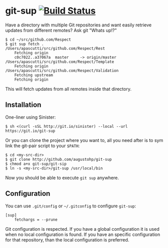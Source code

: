 # git-sup [![Build Status](https://travis-ci.org/augustohp/git-sup.svg)](https://travis-ci.org/augustohp/git-sup)

Have a directory with multiple Git repositories and want easily retrieve updates
from different remotes? Ask git "Whats up!?"

	$ cd ~/src/github.com/Respect
	$ git sup fetch .
	/Users/apascutti/src/github.com/Respect/Rest
		Fetching origin
		c0c7022..a37067a  master     -> origin/master
	/Users/apascutti/src/github.com/Respect/Template
		Fetching origin
	/Users/apascutti/src/github.com/Respect/Validation
		Fetching upstream
		Fetching origin

This will fetch updates from all remotes inside that directory.

## Installation

One-liner using Sinister:

	$ sh <(curl -sSL http://git.io/sinister) --local --url https://git.io/git-sup

Or you can clone the project where you want to, all you need after is to sym
link the git-pair script to your `$PATH`:

	$ cd <my-src-dir>
	$ git clone http://github.com/augustohp/git-sup
	$ chmod a+x git-sup/git-sip
	$ ln -s <my-src-dir>/git-sup /usr/local/bin

Now you should be able to execute `git sup` anywhere.

## Configuration

You can use `.git/config` or `~/.gitconfig` to configure `git-sup`:

	[sup]
		fetchargs = --prune

Git configuration is respected. If you have a global configuration it is used
when no local configuration is found. If you have an specific configuration for
that repository, than the local configuration is preferred.
